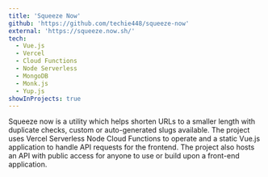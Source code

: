 ```yaml
---
title: 'Squeeze Now'
github: 'https://github.com/techie448/squeeze-now'
external: 'https://squeeze.now.sh/'
tech:
  - Vue.js
  - Vercel
  - Cloud Functions
  - Node Serverless
  - MongoDB
  - Monk.js
  - Yup.js
showInProjects: true
---
```


Squeeze now is a utility which helps shorten URLs to a smaller length with duplicate checks, custom or auto-generated slugs available.
The project uses Vercel Serverless Node Cloud Functions to operate and a static Vue.js application to handle API requests for the frontend.
The project also hosts an API with public access for anyone to use or build upon a front-end application.
